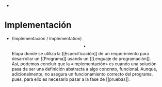 -
# Implementación
- (Implementación / Implementation) $$\bullet$$ Etapa donde se utiliza la [[Especificación]] de un requerimiento para desarrollar un [[Programa]] usando un [[Lenguaje de programación]]. Así, podemos concluir que la «implementación» es cuando una solución pasa de ser una definición abstracta a algo concreto, funcional. Aunque, adicionalmente, no asegura un funcionamiento correcto del programa, pues, para ello es necesario pasar a la fase de [[pruebas]].
